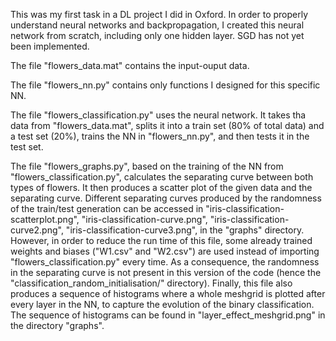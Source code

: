 This was my first task in a DL project I did in Oxford. In order to properly understand neural networks and backpropagation, I created this neural network from scratch, including only one hidden layer. SGD has not yet been implemented.

The file "flowers_data.mat" contains the input-ouput data.

The file "flowers_nn.py" contains only functions I designed for this specific NN.

The file "flowers_classification.py" uses the neural network. It takes tha data from "flowers_data.mat", splits it into a train set (80% of total data) and a test set (20%), trains the NN in "flowers_nn.py", and then tests it in the test set.

The file "flowers_graphs.py", based on the training of the NN from "flowers_classification.py", calculates the separating curve between both types of flowers. It then produces a scatter plot of the given data and the separating curve. Different separating curves produced by the randomness of the train/test generation can be accessed in "iris-classification-scatterplot.png", "iris-classification-curve.png", "iris-classification-curve2.png", "iris-classification-curve3.png", in the "graphs" directory.
However, in order to reduce the run time of this file, some already trained weights and biases ("W1.csv" and "W2.csv") are used instead of importing "flowers_classification.py" every time. As a consequence, the randomness in the separating curve is not present in this version of the code (hence the "classification_random_initialisation/" directory). Finally, this file also produces a sequence of histograms where a whole meshgrid is plotted after every layer in the NN, to capture the evolution of the binary classification. The sequence of histograms can be found in "layer_effect_meshgrid.png" in the directory "graphs".

